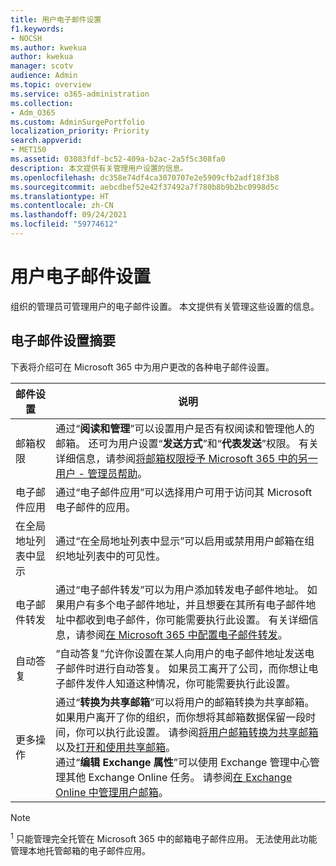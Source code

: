 ```yaml
---
title: 用户电子邮件设置
f1.keywords:
- NOCSH
ms.author: kwekua
author: kwekua
manager: scotv
audience: Admin
ms.topic: overview
ms.service: o365-administration
ms.collection:
- Adm_O365
ms.custom: AdminSurgePortfolio
localization_priority: Priority
search.appverid:
- MET150
ms.assetid: 03083fdf-bc52-409a-b2ac-2a5f5c308fa0
description: 本文提供有关管理用户设置的信息。
ms.openlocfilehash: dc358e74df4ca3070707e2e5909cfb2adf18f3b8
ms.sourcegitcommit: aebcdbef52e42f37492a7f780b8b9b2bc0998d5c
ms.translationtype: HT
ms.contentlocale: zh-CN
ms.lasthandoff: 09/24/2021
ms.locfileid: "59774612"
---
```

# <a name="user-email-settings"></a>用户电子邮件设置

组织的管理员可管理用户的电子邮件设置。 本文提供有关管理这些设置的信息。

## <a name="summary-of-email-settings"></a>电子邮件设置摘要

下表将介绍可在 Microsoft 365 中为用户更改的各种电子邮件设置。


|邮件设置|说明  |
|---------|---------|
|邮箱权限| 通过“**阅读和管理**”可以设置用户是否有权阅读和管理他人的邮箱。 还可为用户设置“**发送方式**”和“**代表发送**”权限。 有关详细信息，请参阅[将邮箱权限授予 Microsoft 365 中的另一用户 - 管理员帮助](../add-users/give-mailbox-permissions-to-another-user.md)。 |
|电子邮件应用| 通过“电子邮件应用”可以选择用户可用于访问其 Microsoft 电子邮件的应用。 |
|在全局地址列表中显示| 通过“在全局地址列表中显示”可以启用或禁用用户邮箱在组织地址列表中的可见性。 |
|电子邮件转发|通过“电子邮件转发”可以为用户添加转发电子邮件地址。 如果用户有多个电子邮件地址，并且想要在其所有电子邮件地址中都收到电子邮件，你可能需要执行此设置。 有关详细信息，请参阅[在 Microsoft 365 中配置电子邮件转发](configure-email-forwarding.md)。|
|自动答复|“自动答复”允许你设置在某人向用户的电子邮件地址发送电子邮件时进行自动答复。 如果员工离开了公司，而你想让电子邮件发件人知道这种情况，你可能需要执行此设置。|
|更多操作| 通过“**转换为共享邮箱**”可以将用户的邮箱转换为共享邮箱。 如果用户离开了你的组织，而你想将其邮箱数据保留一段时间，你可以执行此设置。 请参阅[将用户邮箱转换为共享邮箱](convert-user-mailbox-to-shared-mailbox.md)以及[打开和使用共享邮箱](https://support.microsoft.com/office/d94a8e9e-21f1-4240-808b-de9c9c088afd)。</br>通过“**编辑 Exchange 属性**”可以使用 Exchange 管理中心管理其他 Exchange Online 任务。 请参阅[在 Exchange Online 中管理用户邮箱](/exchange/recipients-in-exchange-online/manage-user-mailboxes/manage-user-mailboxes)。|

> [!NOTE]
>
> <sup>1</sup> 只能管理完全托管在 Microsoft 365 中的邮箱电子邮件应用。 无法使用此功能管理本地托管邮箱的电子邮件应用。
